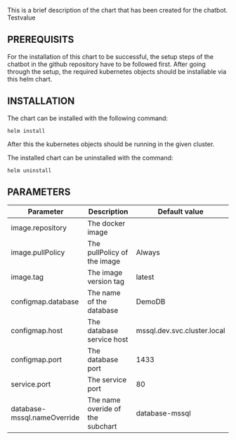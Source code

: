 This is a brief description of the chart that has been created for the chatbot.
Testvalue

## PREREQUISITS
For the installation of this chart to be successful, the setup steps of the chatbot in the github repository have to be followed first.
After going through the setup, the required kubernetes objects should be installable via this helm chart.

## INSTALLATION
The chart can be installed with the following command:
```
helm install
```


After this the kubernetes objects should be running in the given cluster.


The installed chart can be uninstalled with the command:
```
helm uninstall
```



## PARAMETERS
| Parameter                   | Description                      | Default value               |
| --------------------------- | -------------------------------- | --------------------------- |
| image.repository            | The docker image                 |                             |
| image.pullPolicy            | The pullPolicy of the image      | Always                      |
| image.tag                   | The image version tag            | latest                      |
| configmap.database          | The name of the database         | DemoDB                      |
| configmap.host              | The database service host        | mssql.dev.svc.cluster.local |
| configmap.port              | The database port                | 1433                        |
| service.port                | The service port                 | 80                          |
| database-mssql.nameOverride | The name overide of the subchart | database-mssql              |




